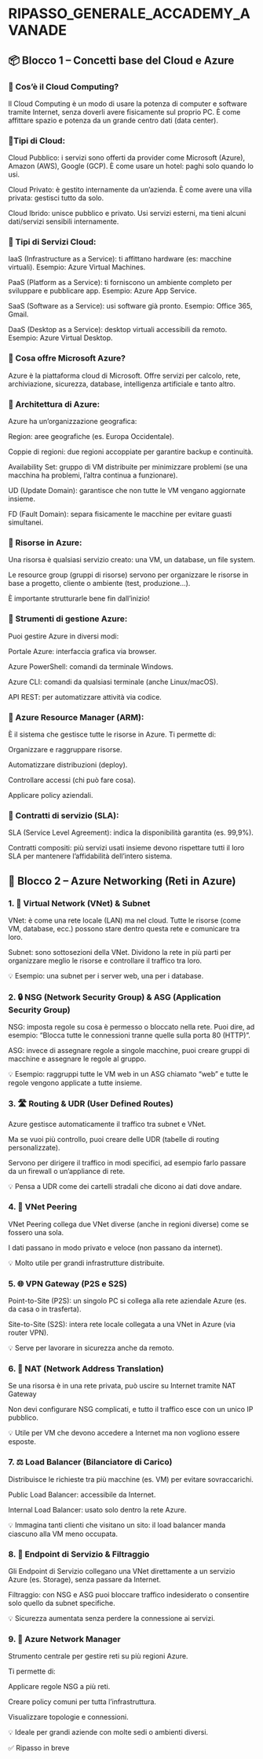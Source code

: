 # RIPASSO_GENERALE_ACCADEMY_AVANADE


## 📦 Blocco 1 – Concetti base del Cloud e Azure

### 🔹 Cos’è il Cloud Computing?
Il Cloud Computing è un modo di usare la potenza di computer e software tramite Internet, senza doverli avere fisicamente sul proprio PC. È come affittare spazio e potenza da un grande centro dati (data center).



 ### 🔹Tipi di Cloud:
Cloud Pubblico: i servizi sono offerti da provider come Microsoft (Azure), Amazon (AWS), Google (GCP). È come usare un hotel: paghi solo quando lo usi.

Cloud Privato: è gestito internamente da un’azienda. È come avere una villa privata: gestisci tutto da solo.

Cloud Ibrido: unisce pubblico e privato. Usi servizi esterni, ma tieni alcuni dati/servizi sensibili internamente.

### 🔹 Tipi di Servizi Cloud:
IaaS (Infrastructure as a Service): ti affittano hardware (es: macchine virtuali). Esempio: Azure Virtual Machines.

PaaS (Platform as a Service): ti forniscono un ambiente completo per sviluppare e pubblicare app. Esempio: Azure App Service.

SaaS (Software as a Service): usi software già pronto. Esempio: Office 365, Gmail.

DaaS (Desktop as a Service): desktop virtuali accessibili da remoto. Esempio: Azure Virtual Desktop.



### 🔹 Cosa offre Microsoft Azure?
Azure è la piattaforma cloud di Microsoft. Offre servizi per calcolo, rete, archiviazione, sicurezza, database, intelligenza artificiale e tanto altro.


### 🔹 Architettura di Azure:
Azure ha un’organizzazione geografica:

Region: aree geografiche (es. Europa Occidentale).

Coppie di regioni: due regioni accoppiate per garantire backup e continuità.

Availability Set: gruppo di VM distribuite per minimizzare problemi (se una macchina ha problemi, l’altra continua a funzionare).

UD (Update Domain): garantisce che non tutte le VM vengano aggiornate insieme.

FD (Fault Domain): separa fisicamente le macchine per evitare guasti simultanei.



### 🔹 Risorse in Azure:
Una risorsa è qualsiasi servizio creato: una VM, un database, un file system.

Le resource group (gruppi di risorse) servono per organizzare le risorse in base a progetto, cliente o ambiente (test, produzione...).

È importante strutturarle bene fin dall’inizio!


### 🔹 Strumenti di gestione Azure:
Puoi gestire Azure in diversi modi:

Portale Azure: interfaccia grafica via browser.

Azure PowerShell: comandi da terminale Windows.

Azure CLI: comandi da qualsiasi terminale (anche Linux/macOS).

API REST: per automatizzare attività via codice.


### 🔹 Azure Resource Manager (ARM):
È il sistema che gestisce tutte le risorse in Azure. Ti permette di:

Organizzare e raggruppare risorse.

Automatizzare distribuzioni (deploy).

Controllare accessi (chi può fare cosa).

Applicare policy aziendali.


### 🔹 Contratti di servizio (SLA):
SLA (Service Level Agreement): indica la disponibilità garantita (es. 99,9%).

Contratti compositi: più servizi usati insieme devono rispettare tutti il loro SLA per mantenere l’affidabilità dell’intero sistema.




## 🔹 Blocco 2 – Azure Networking (Reti in Azure)
### 1. 🧱 Virtual Network (VNet) & Subnet
VNet: è come una rete locale (LAN) ma nel cloud. Tutte le risorse (come VM, database, ecc.) possono stare dentro questa rete e comunicare tra loro.

Subnet: sono sottosezioni della VNet. Dividono la rete in più parti per organizzare meglio le risorse e controllare il traffico tra loro.

💡 Esempio: una subnet per i server web, una per i database.




### 2. 🔒 NSG (Network Security Group) & ASG (Application Security Group)
NSG: imposta regole su cosa è permesso o bloccato nella rete. Puoi dire, ad esempio: “Blocca tutte le connessioni tranne quelle sulla porta 80 (HTTP)”.

ASG: invece di assegnare regole a singole macchine, puoi creare gruppi di macchine e assegnare le regole al gruppo.

💡 Esempio: raggruppi tutte le VM web in un ASG chiamato “web” e tutte le regole vengono applicate a tutte insieme.




### 3. 🛣️ Routing & UDR (User Defined Routes)
Azure gestisce automaticamente il traffico tra subnet e VNet.

Ma se vuoi più controllo, puoi creare delle UDR (tabelle di routing personalizzate).

Servono per dirigere il traffico in modi specifici, ad esempio farlo passare da un firewall o un’appliance di rete.

💡 Pensa a UDR come dei cartelli stradali che dicono ai dati dove andare.




### 4. 🔁 VNet Peering
VNet Peering collega due VNet diverse (anche in regioni diverse) come se fossero una sola.

I dati passano in modo privato e veloce (non passano da internet).

💡 Molto utile per grandi infrastrutture distribuite.




### 5. 🌐 VPN Gateway (P2S e S2S)
Point-to-Site (P2S): un singolo PC si collega alla rete aziendale Azure (es. da casa o in trasferta).

Site-to-Site (S2S): intera rete locale collegata a una VNet in Azure (via router VPN).

💡 Serve per lavorare in sicurezza anche da remoto.

### 6. 🔄 NAT (Network Address Translation)
Se una risorsa è in una rete privata, può uscire su Internet tramite NAT Gateway

Non devi configurare NSG complicati, e tutto il traffico esce con un unico IP pubblico.

💡 Utile per VM che devono accedere a Internet ma non vogliono essere esposte.




### 7. ⚖️ Load Balancer (Bilanciatore di Carico)
Distribuisce le richieste tra più macchine (es. VM) per evitare sovraccarichi.

Public Load Balancer: accessibile da Internet.

Internal Load Balancer: usato solo dentro la rete Azure.

💡 Immagina tanti clienti che visitano un sito: il load balancer manda ciascuno alla VM meno occupata.




### 8. 🛑 Endpoint di Servizio & Filtraggio
Gli Endpoint di Servizio collegano una VNet direttamente a un servizio Azure (es. Storage), senza passare da Internet.

Filtraggio: con NSG e ASG puoi bloccare traffico indesiderato o consentire solo quello da subnet specifiche.

💡 Sicurezza aumentata senza perdere la connessione ai servizi.




### 9. 🧠 Azure Network Manager
Strumento centrale per gestire reti su più regioni Azure.

Ti permette di:

Applicare regole NSG a più reti.

Creare policy comuni per tutta l’infrastruttura.

Visualizzare topologie e connessioni.

💡 Ideale per grandi aziende con molte sedi o ambienti diversi.

✅ Ripasso in breve







